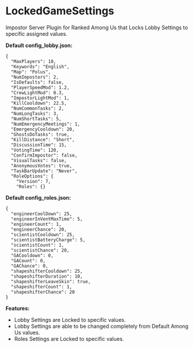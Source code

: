# LockedGameSettings
Impostor Server Plugin for Ranked Among Us that Locks Lobby Settings to specific assigned values.


**Default config_lobby.json:**
```
{
  "MaxPlayers": 10,
  "Keywords": "English",
  "Map": "Polus",
  "NumImpostors": 2,
  "IsDefaults": false,
  "PlayerSpeedMod": 1.2,
  "CrewLightMod": 0.3,
  "ImpostorLightMod": 1,
  "KillCooldown": 22.5,
  "NumCommonTasks": 2,
  "NumLongTasks": 3,
  "NumShortTasks": 5,
  "NumEmergencyMeetings": 1,
  "EmergencyCooldown": 20,
  "GhostsDoTasks": true,
  "KillDistance": "Short",
  "DiscussionTime": 15,
  "VotingTime": 120,
  "ConfirmImpostor": false,
  "VisualTasks": false,
  "AnonymousVotes": true,
  "TaskBarUpdate": "Never",
  "RoleOptions": {
    "Version": 7,
    "Roles": {}

```

**Default config_roles.json:**
```
{
  "engineerCoolDown": 25,
  "engineerInVentMaxTime": 5,
  "engineerCount": 1,
  "engineerChance": 20,
  "scientistCooldown": 25,
  "scientistBatteryCharge": 5,
  "scientistCount": 1,
  "scientistChance": 20,
  "GACooldown": 0,
  "GACount": 0,
  "GAChance": 0,
  "shapeshifterCooldown": 25,
  "shapeshifterDuration": 10,
  "shapeshifterLeaveSkin": true,
  "shapeshifterCount": 1,
  "shapeshifterChance": 20
}

```

**Features:**
- Lobby Settings are Locked to specific values.
- Lobby Settings are able to be changed completely from Default Among Us values.
- Roles Settings are Locked to specific values.
